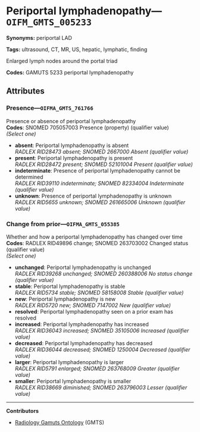 # Periportal lymphadenopathy—`OIFM_GMTS_005233`

**Synonyms:** periportal LAD

**Tags:** ultrasound, CT, MR, US, hepatic, lymphatic, finding

Enlarged lymph nodes around the portal triad

**Codes:** GAMUTS 5233 periportal lymphadenopathy

## Attributes

### Presence—`OIFMA_GMTS_761766`

Presence or absence of periportal lymphadenopathy  
**Codes**: SNOMED 705057003 Presence (property) (qualifier value)  
*(Select one)*

- **absent**: Periportal lymphadenopathy is absent  
_RADLEX RID28473 absent; SNOMED 2667000 Absent (qualifier value)_
- **present**: Periportal lymphadenopathy is present  
_RADLEX RID28472 present; SNOMED 52101004 Present (qualifier value)_
- **indeterminate**: Presence of periportal lymphadenopathy cannot be determined  
_RADLEX RID39110 indeterminate; SNOMED 82334004 Indeterminate (qualifier value)_
- **unknown**: Presence of periportal lymphadenopathy is unknown  
_RADLEX RID5655 unknown; SNOMED 261665006 Unknown (qualifier value)_

### Change from prior—`OIFMA_GMTS_055385`

Whether and how a periportal lymphadenopathy has changed over time  
**Codes**: RADLEX RID49896 change; SNOMED 263703002 Changed status (qualifier value)  
*(Select one)*

- **unchanged**: Periportal lymphadenopathy is unchanged  
_RADLEX RID39268 unchanged; SNOMED 260388006 No status change (qualifier value)_
- **stable**: Periportal lymphadenopathy is stable  
_RADLEX RID5734 stable; SNOMED 58158008 Stable (qualifier value)_
- **new**: Periportal lymphadenopathy is new  
_RADLEX RID5720 new; SNOMED 7147002 New (qualifier value)_
- **resolved**: Periportal lymphadenopathy seen on a prior exam has resolved  
- **increased**: Periportal lymphadenopathy has increased  
_RADLEX RID36043 increased; SNOMED 35105006 Increased (qualifier value)_
- **decreased**: Periportal lymphadenopathy has decreased  
_RADLEX RID36044 decreased; SNOMED 1250004 Decreased (qualifier value)_
- **larger**: Periportal lymphadenopathy is larger  
_RADLEX RID5791 enlarged; SNOMED 263768009 Greater (qualifier value)_
- **smaller**: Periportal lymphadenopathy is smaller  
_RADLEX RID38669 diminished; SNOMED 263796003 Lesser (qualifier value)_

---

**Contributors**

- [Radiology Gamuts Ontology](https://gamuts.net/) (GMTS)